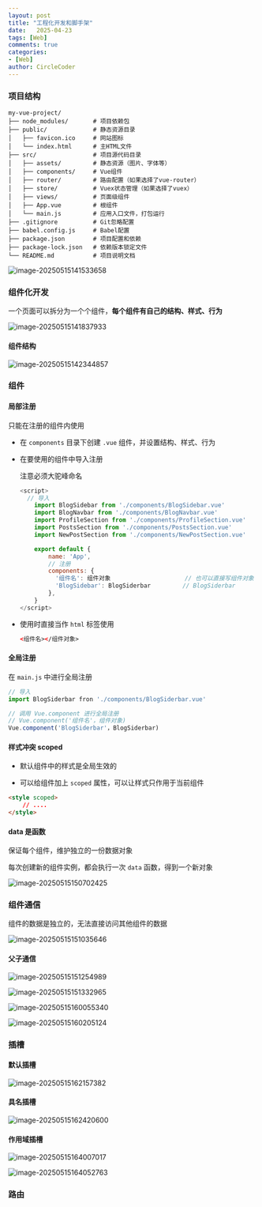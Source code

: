 ```yaml
---
layout: post
title: "工程化开发和脚手架"
date:   2025-04-23
tags: [Web]
comments: true
categories:
- [Web]
author: CircleCoder
---
```


### 项目结构

```
my-vue-project/
├── node_modules/       # 项目依赖包
├── public/             # 静态资源目录
│   ├── favicon.ico     # 网站图标
│   └── index.html      # 主HTML文件
├── src/                # 项目源代码目录
│   ├── assets/         # 静态资源（图片、字体等）
│   ├── components/     # Vue组件
│   ├── router/         # 路由配置（如果选择了vue-router）
│   ├── store/          # Vuex状态管理（如果选择了vuex）
│   ├── views/          # 页面级组件
│   ├── App.vue         # 根组件
│   └── main.js         # 应用入口文件，打包运行
├── .gitignore          # Git忽略配置
├── babel.config.js     # Babel配置
├── package.json        # 项目配置和依赖
├── package-lock.json   # 依赖版本锁定文件
└── README.md           # 项目说明文档
```

![image-20250515141533658](https://circlecoder05.oss-cn-beijing.aliyuncs.com/test/202505151415990.png)



### 组件化开发

一个页面可以拆分为一个个组件，**每个组件有自己的结构、样式、行为**

  ![image-20250515141837933](https://circlecoder05.oss-cn-beijing.aliyuncs.com/test/202505151418131.png)



#### 组件结构

![image-20250515142344857](https://circlecoder05.oss-cn-beijing.aliyuncs.com/test/202505151423992.png)



### 组件

#### 局部注册

只能在注册的组件内使用

- 在 `components` 目录下创建 `.vue` 组件，并设置结构、样式、行为

- 在要使用的组件中导入注册

  注意必须大驼峰命名

  ```js
  <script>
  	// 导入
      import BlogSidebar from './components/BlogSidebar.vue'
      import BlogNavbar from './components/BlogNavbar.vue'
      import ProfileSection from './components/ProfileSection.vue'
      import PostsSection from './components/PostsSection.vue'
      import NewPostSection from './components/NewPostSection.vue'
  
      export default {
          name: 'App',
          // 注册
          components: {
            '组件名': 组件对象						// 也可以直接写组件对象
            'BlogSidebar': BlogSiderbar			// BlogSiderbar
          },
      }
  </script>
  ```

- 使用时直接当作  `html` 标签使用

  ```html
  <组件名></组件对象>
  ```



#### 全局注册

在 `main.js` 中进行全局注册

```js
// 导入
import BlogSiderbar fron './components/BlogSiderbar.vue'

// 调用 Vue.component 进行全局注册
// Vue.component('组件名'，组件对象)
Vue.component('BlogSiderbar'，BlogSiderbar)
```



#### 样式冲突 scoped

- 默认组件中的样式是全局生效的

- 可以给组件加上 `scoped` 属性，可以让样式只作用于当前组件

```html
<style scoped>
	// ....
</style>
```



#### data 是函数

保证每个组件，维护独立的一份数据对象

每次创建新的组件实例，都会执行一次 `data` 函数，得到一个新对象

![image-20250515150702425](https://circlecoder05.oss-cn-beijing.aliyuncs.com/test/202505151507541.png)



### 组件通信

组件的数据是独立的，无法直接访问其他组件的数据

![image-20250515151035646](https://circlecoder05.oss-cn-beijing.aliyuncs.com/test/202505151510763.png)

#### 父子通信

![image-20250515151254989](https://circlecoder05.oss-cn-beijing.aliyuncs.com/test/202505151512196.png)

![image-20250515151332965](https://circlecoder05.oss-cn-beijing.aliyuncs.com/test/202505151513078.png)

![image-20250515160055340](https://circlecoder05.oss-cn-beijing.aliyuncs.com/test/202505151600758.png)

![image-20250515160205124](https://circlecoder05.oss-cn-beijing.aliyuncs.com/test/202505151602341.png)



### 插槽

#### 默认插槽

![image-20250515162157382](https://circlecoder05.oss-cn-beijing.aliyuncs.com/test/202505151621759.png)

#### 具名插槽

![image-20250515162420600](https://circlecoder05.oss-cn-beijing.aliyuncs.com/test/202505151624801.png)



#### 作用域插槽

![image-20250515164007017](https://circlecoder05.oss-cn-beijing.aliyuncs.com/test/202505151640277.png)

![image-20250515164052763](https://circlecoder05.oss-cn-beijing.aliyuncs.com/test/202505151640960.png)



### 路由

